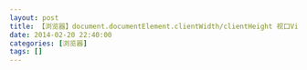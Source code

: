 ```yaml
---
layout: post
title: 【浏览器】document.documentElement.clientWidth/clientHeight 视口Viewport宽高(CSS像素)
date: 2014-02-20 22:40:00
categories: [浏览器]
tags: []
---
```

          